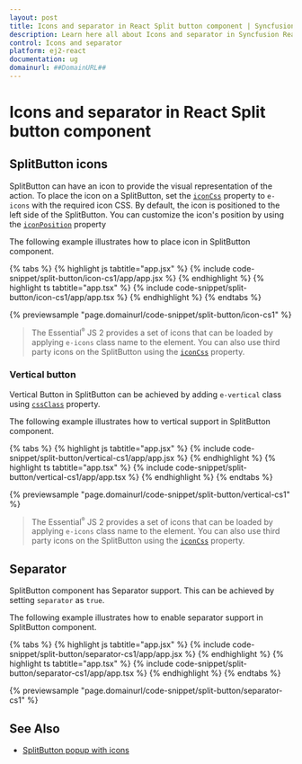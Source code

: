 ```yaml
---
layout: post
title: Icons and separator in React Split button component | Syncfusion
description: Learn here all about Icons and separator in Syncfusion React Split button component of Syncfusion Essential JS 2 and more.
control: Icons and separator 
platform: ej2-react
documentation: ug
domainurl: ##DomainURL##
---
```


# Icons and separator in React Split button component

## SplitButton icons

SplitButton can have an icon to provide the visual representation of the action. To place the icon on a SplitButton, set the [`iconCss`](https://ej2.syncfusion.com/react/documentation/api/split-button#iconcss) property to `e-icons` with the required icon CSS. By default, the icon is positioned to the left side of the SplitButton. You can customize the icon's position by using the [`iconPosition`](https://ej2.syncfusion.com/react/documentation/api/split-button#iconposition) property

The following example illustrates how to place icon in SplitButton component.

{% tabs %}
{% highlight js tabtitle="app.jsx" %}
{% include code-snippet/split-button/icon-cs1/app/app.jsx %}
{% endhighlight %}
{% highlight ts tabtitle="app.tsx" %}
{% include code-snippet/split-button/icon-cs1/app/app.tsx %}
{% endhighlight %}
{% endtabs %}

 {% previewsample "page.domainurl/code-snippet/split-button/icon-cs1" %}

> The Essential<sup style="font-size:70%">&reg;</sup> JS 2 provides a set of icons that can be loaded by applying `e-icons` class name to the element.
You can also use third party icons on the SplitButton using the [`iconCss`](https://ej2.syncfusion.com/react/documentation/api/split-button#iconcss) property.

### Vertical button

Vertical Button in SplitButton can be achieved by adding `e-vertical` class using [`cssClass`](https://ej2.syncfusion.com/react/documentation/api/split-button#cssclass) property.

The following example illustrates how to vertical support in SplitButton component.

{% tabs %}
{% highlight js tabtitle="app.jsx" %}
{% include code-snippet/split-button/vertical-cs1/app/app.jsx %}
{% endhighlight %}
{% highlight ts tabtitle="app.tsx" %}
{% include code-snippet/split-button/vertical-cs1/app/app.tsx %}
{% endhighlight %}
{% endtabs %}

 {% previewsample "page.domainurl/code-snippet/split-button/vertical-cs1" %}

> The Essential<sup style="font-size:70%">&reg;</sup> JS 2 provides a set of icons that can be loaded by applying `e-icons` class name to the element.
You can also use third party icons on the SplitButton using the [`iconCss`](https://ej2.syncfusion.com/react/documentation/api/split-button#iconcss) property.

## Separator

SplitButton component has Separator support. This can be achieved by setting `separator` as `true`.

The following example illustrates how to enable separator support in SplitButton component.

{% tabs %}
{% highlight js tabtitle="app.jsx" %}
{% include code-snippet/split-button/separator-cs1/app/app.jsx %}
{% endhighlight %}
{% highlight ts tabtitle="app.tsx" %}
{% include code-snippet/split-button/separator-cs1/app/app.tsx %}
{% endhighlight %}
{% endtabs %}

 {% previewsample "page.domainurl/code-snippet/split-button/separator-cs1" %}

## See Also

* [SplitButton popup with icons](./popup-items#icons)
